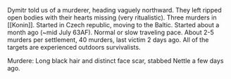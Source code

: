 Dymitr told us of a murderer, heading vaguely northward. They left ripped open bodies with their hearts missing (very ritualistic). Three murders in [[Konin]]. Started in Czech republic, moving to the Baltic. Started about a month ago (~mid July 63AF).
Normal or slow traveling pace. About 2-5 murders per settlement, 40 murders, last victim 2 days ago. All of the targets are experienced outdoors survivalists.

Murdere: Long black hair and distinct face scar, stabbed Nettle a few days ago.